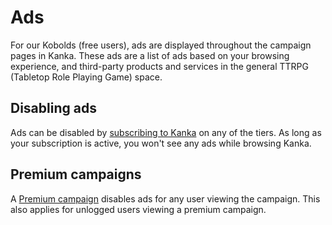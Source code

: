 # Ads

For our Kobolds (free users), ads are displayed throughout the campaign pages in Kanka. These ads are a list of ads based on your browsing experience, and third-party products and services in the general TTRPG (Tabletop Role Playing Game) space.

## Disabling ads

Ads can be disabled by [subscribing to Kanka](https://kanka.io/pricing) on any of the tiers. As long as your subscription is active, you won't see any ads while browsing Kanka.

## Premium campaigns

A [Premium campaign](https://kanka.io/premium) disables ads for any user viewing the campaign. This also applies for unlogged users viewing a premium campaign.